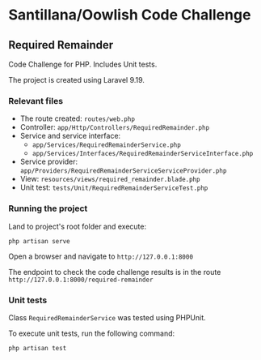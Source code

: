 # Santillana/Oowlish Code Challenge

## Required Remainder
Code Challenge for PHP. Includes Unit tests.

The project is created using Laravel 9.19.

### Relevant files
- The route created: ```routes/web.php```
- Controller: ```app/Http/Controllers/RequiredRemainder.php```
- Service and service interface:
    - ```app/Services/RequiredRemainderService.php```
    - ```app/Services/Interfaces/RequiredRemainderServiceInterface.php```
- Service provider: ```app/Providers/RequiredRemainderServiceServiceProvider.php```
- View: ```resources/views/required_remainder.blade.php```
- Unit test: ```tests/Unit/RequiredRemainderServiceTest.php```

### Running the project
Land to project's root folder and execute:
```
php artisan serve
```

Open a browser and navigate to ```http://127.0.0.1:8000```

The endpoint to check the code challenge results is in the route ```http://127.0.0.1:8000/required-remainder```

### Unit tests
Class ```RequiredRemainderService``` was tested using PHPUnit.

To execute unit tests, run the following command:
```
php artisan test
```
